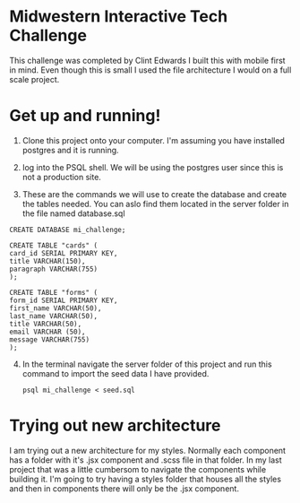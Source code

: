 # Midwestern Interactive Tech Challenge

This challenge was completed by Clint Edwards
I built this with mobile first in mind. Even though this is small I used the file architecture I would on a full scale project.

# Get up and running!

1. Clone this project onto your computer. I'm assuming you have installed postgres and it is running.

2. log into the PSQL shell. We will be using the postgres user since this is not a production site.

3. These are the commands we will use to create the database and create the tables needed. You can aslo find them located in the server folder in the file named database.sql

```
CREATE DATABASE mi_challenge;

CREATE TABLE "cards" (
card_id SERIAL PRIMARY KEY,
title VARCHAR(150),
paragraph VARCHAR(755)
);

CREATE TABLE "forms" (
form_id SERIAL PRIMARY KEY,
first_name VARCHAR(50),
last_name VARCHAR(50),
title VARCHAR(50),
email VARCHAR (50),
message VARCHAR(755)
);

```

4. In the terminal navigate the server folder of this project and run this command to import the seed data I have provided.
   ```
   psql mi_challenge < seed.sql
   ```

# Trying out new architecture

I am trying out a new architecture for my styles. Normally each component has a folder with it's .jsx component and .scss file in that folder. In my last project that was a little cumbersom to navigate the components while building it. I'm going to try having a styles folder that houses all the styles and then in components there will only be the .jsx component.
